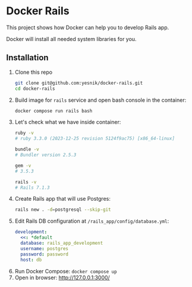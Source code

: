 # Docker Rails

This project shows how Docker can help you to develop Rails app.

Docker will install all needed system libraries for you.

## Installation

1. Clone this repo
    ```bash
    git clone git@github.com:yesnik/docker-rails.git
    cd docker-rails
    ```
2. Build image for `rails` service and open bash console in the container:
    ```bash
    docker compose run rails bash
    ```
3. Let's check what we have inside container:
    ```bash
    ruby -v
    # ruby 3.3.0 (2023-12-25 revision 5124f9ac75) [x86_64-linux]
    
    bundle -v
    # Bundler version 2.5.3
    
    gem -v
    # 3.5.3
    
    rails -v
    # Rails 7.1.3
    ```
4. Create Rails app that will use Postgres:
    ```bash
    rails new . -d=postgresql --skip-git
    ```
5. Edit Rails DB configuration at `/rails_app/config/database.yml`:
    ```yml
    development:
      <<: *default
      database: rails_app_development
      username: postgres
      password: password
      host: db
    ```
7. Run Docker Compose: `docker compose up`
8. Open in browser: http://127.0.0.1:3000/

